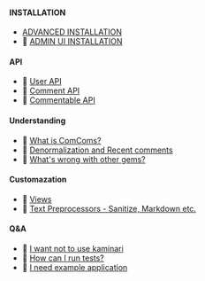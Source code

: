#### INSTALLATION
* [ADVANCED INSTALLATION](https://github.com/the-teacher/the_comments/blob/master/docs/advanced_installation.md)
* :no_entry_sign: [ADMIN UI INSTALLATION](https://github.com/the-teacher/the_comments/wiki/Screenshots)

#### API
* :no_entry_sign: [User API](https://github.com/the-teacher/the_comments/wiki/Screenshots)
* :no_entry_sign: [Comment API](https://github.com/the-teacher/the_comments/wiki/Screenshots)
* :no_entry_sign: [Commentable API](https://github.com/the-teacher/the_comments/wiki/Screenshots)

#### Understanding
* :no_entry_sign: [What is ComComs?](https://github.com/the-teacher/the_comments/wiki/Screenshots)
* :no_entry_sign: [Denormalization and Recent comments](https://github.com/the-teacher/the_comments/wiki/Screenshots)
* :no_entry_sign: [What's wrong with other gems?](https://github.com/the-teacher/the_comments/wiki/Screenshots)

#### Customazation
* :no_entry_sign: [Views](https://github.com/the-teacher/the_comments/wiki/Screenshots)
* :no_entry_sign: [Text Preprocessors - Sanitize, Markdown etc.](https://github.com/the-teacher/the_comments/wiki/Understanding)

#### Q&A
* :no_entry_sign: [I want not to use kaminari](https://github.com/the-teacher/the_comments/wiki/Screenshots)
* :no_entry_sign: [How can I run  tests?](https://github.com/the-teacher/the_comments/wiki/Screenshots)
* :no_entry_sign: [I need example application](https://github.com/the-teacher/the_comments/wiki/Screenshots)
